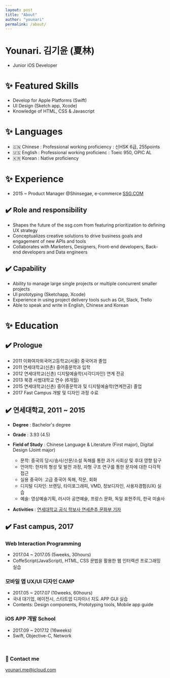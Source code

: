 ```yaml
---
layout: post
title: "About"
author: "younari"
permalink: /about/
---
```


# Younari. 김기윤 (夏林)

- Junior iOS Developer <br>

# ✨ Featured Skills
- Develop for Apple Platforms (Swift)
- UI Design (Sketch app, Xcode)
- Knowledge of HTML, CSS & Javascript

# ✨ Languages
- 🇨🇳 Chinese : Professional working proficiency : 신HSK 6급, 255points
- 🇺🇸 English : Professional working proficienc : Toeic 950, OPIC AL
- 🇰🇷 Korean : Native proficiency


# ✨ Experience
- 2015 ~ Product Manager @Shinsegae, e-commerce [SSG.COM](http://www.ssg.com) 

## ✔️ Role and responsibility
- Shapes the future of the ssg.com from featuring prioritization to defining UX strategy
- Conceptualizes creative solutions to drive business goals and engagement of new APIs and tools
- Collaborates with Marketers, Designers, Front-end developers, Back-end developers and Data engineers

## ✔️ Capability
- Ability to manage large single projects or multiple concurrent smaller projects
- UI prototyping (Sketchapp, Xcode)
- Experience in using project delivery tools such as Git, Slack, Trello
- Able to speak and write in English, Chinese and Korean


# ✨ Education
## ✔️ Prologue
- 2011 이화여자외국어고등학교(서울) 중국어과 졸업
- 2011 연세대학교(신촌) 중어중문학과 입학
- 2012 연세대학교(신촌) 디지털예술학(시각디자인) 연계 전공
- 2013 북경 사범대학교 연수 (6개월)
- 2015 연세대학교(신촌) 중어중문학과 및 디지털예술학(연계전공) 졸업
- 2017 Fast Campus 개발 및 디자인 과정 수료

## ✔️ 연세대학교, 2011 ~ 2015
- **Degree** : Bachelor's degree
- **Grade** : 3.93 (4.5)
- **Field of Study** : Chinese Language & Literature (First major), Digital Design (Joint major)

	- 문학: 중국의 당시/송사/산문/소설 독해를 통한 과거 사회상 및 후대 영향 탐구
	- 언어학: 한자의 형성 및 발전 과정, 자형 구조 연구를 통한 문자에 대한 다각적 접근
	- 실용 중국어: 고급 중국어 독해, 작문, 회화
	- 디지털 디자인: 브랜딩, 타이포그래피, VMD, 정보디자인, 사용자경험(UX) 실습
	- 예술: 영상예술기획, 러시아 공연예술, 프랑스 문화, 독일 표현주의, 한국 미술사


- **Activities** : [연세대학교 공식 학보사 연세춘추 문화부 기자](http://chunchu.yonsei.ac.kr) 

## ✔️ Fast campus, 2017
### **Web Interaction Programming** 
- 2017.04 ~ 2017.05 (5weeks, 30hours) 
- CoffeScript(JavaScript), HTML, CSS 문법을 활용한 웹 인터렉션 프로그래밍 실습

### **모바일 앱 UX/UI 디자인 CAMP**
- 2017.05 ~ 2017.07 (10weeks, 60hours)
- 국내 대기업, 에이전시, 스타트업 디자이너 지도 APP GUI 실습
- Contents: Design components, Prototyping tools, Mobile app guide 

### **iOS APP 개발 School**
- 2017.09 ~ 2017.12 (16weeks)
- Swift, Objective-C, Network
   



<br>

### 💌 Contact me

[younari.me@icloud.com](mailto:younari.me@icloud.com)
